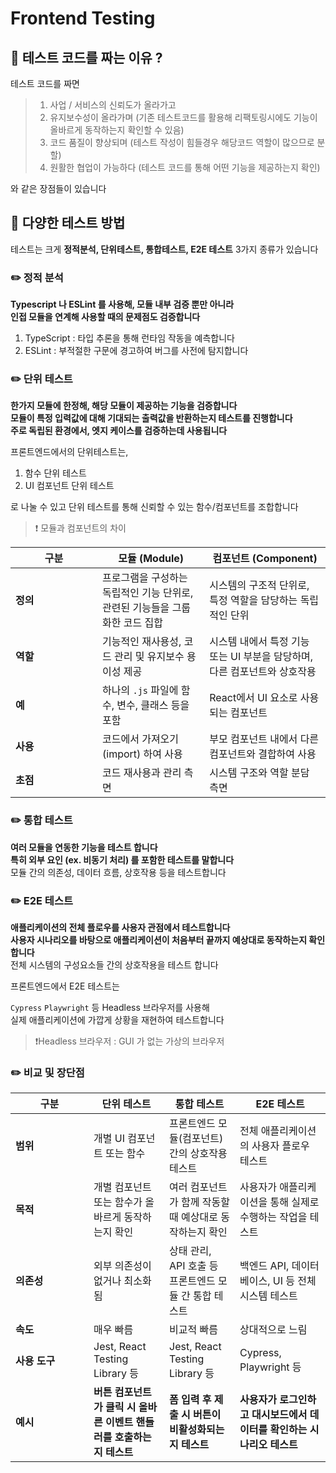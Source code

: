 # Frontend Testing

## 📖 테스트 코드를 짜는 이유 ?

테스트 코드를 짜면

> 1. 사업 / 서비스의 신뢰도가 올라가고
> 2. 유지보수성이 올라가며 (기존 테스트코드를 활용해 리팩토링시에도 기능이 올바르게 동작하는지 확인할 수 있음)
> 3. 코드 품질이 향상되며 (테스트 작성이 힘들경우 해당코드 역할이 많으므로 분할)
> 4. 원활한 협업이 가능하다 (테스트 코드를 통해 어떤 기능을 제공하는지 확인)

와 같은 장점들이 있습니다

## 📖 다양한 테스트 방법

테스트는 크게 **정적분석, 단위테스트, 통합테스트, E2E 테스트** 3가지 종류가 있습니다

### ✏️ 정적 분석

**Typescript 나 ESLint 를 사용해, 모듈 내부 검증 뿐만 아니라**\
**인접 모듈을 연계해 사용할 때의 문제점도 검증합니다**

1. TypeScript : 타입 추론을 통해 런타임 작동을 예측합니다
2. ESLint : 부적절한 구문에 경고하여 버그를 사전에 탐지합니다

### ✏️ 단위 테스트

**한가지 모듈에 한정해, 해당 모듈이 제공하는 기능을 검증합니다**\
**모듈이 특정 입력값에 대해 기대되는 출력값을 반환하는지 테스트를 진행합니다**\
**주로 독립된 환경에서, 엣지 케이스를 검증하는데 사용됩니다**

프론트엔드에서의 단위테스트는,

1. 함수 단위 테스트
2. UI 컴포넌트 단위 테스트&#x20;

로 나눌 수 있고 단위 테스트를 통해 신뢰할 수 있는 함수/컴포넌트를 조합합니다

> ❗️ 모듈과 컴포넌트의 차이

<table><thead><tr><th width="123">구분</th><th>모듈 (Module)</th><th>컴포넌트 (Component)</th></tr></thead><tbody><tr><td><strong>정의</strong></td><td>프로그램을 구성하는 독립적인 기능 단위로, 관련된 기능들을 그룹화한 코드 집합</td><td>시스템의 구조적 단위로, 특정 역할을 담당하는 독립적인 단위</td></tr><tr><td><strong>역할</strong></td><td>기능적인 재사용성, 코드 관리 및 유지보수 용이성 제공</td><td>시스템 내에서 특정 기능 또는 UI 부분을 담당하며, 다른 컴포넌트와 상호작용</td></tr><tr><td><strong>예</strong></td><td>하나의 <code>.js</code> 파일에 함수, 변수, 클래스 등을 포함</td><td>React에서 UI 요소로 사용되는 컴포넌트</td></tr><tr><td><strong>사용</strong></td><td>코드에서 가져오기(import) 하여 사용</td><td>부모 컴포넌트 내에서 다른 컴포넌트와 결합하여 사용</td></tr><tr><td><strong>초점</strong></td><td>코드 재사용과 관리 측면</td><td>시스템 구조와 역할 분담 측면</td></tr></tbody></table>

### ✏️ 통합 테스트

**여러 모듈을 연동한 기능을 테스트 합니다**\
**특히 외부 요인 (ex. 비동기 처리) 를 포함한 테스트를 말합니다**\
모듈 간의 의존성, 데이터 흐름, 상호작용 등을 테스트합니다

### ✏️ E2E 테스트

**애플리케이션의 전체 플로우를 사용자 관점에서 테스트합니다**\
**사용자 시나리오를 바탕으로 애플리케이션이 처음부터 끝까지 예상대로 동작하는지 확인합니다**\
전체 시스템의 구성요소들 간의 상호작용을 테스트 합니다

프론트엔드에서 E2E 테스트는

`Cypress` `Playwright` 등 Headless 브라우저를 사용해\
실제 애플리케이션에 가깝게 상황을 재현하여 테스트합니다

> ❗️Headless 브라우저 : GUI 가 없는 가상의 브라우저



### ✏️ 비교 및 장단점

<table><thead><tr><th width="109">구분</th><th>단위 테스트</th><th>통합 테스트</th><th>E2E 테스트</th></tr></thead><tbody><tr><td><strong>범위</strong></td><td>개별 UI 컴포넌트 또는 함수</td><td>프론트엔드 모듈(컴포넌트) 간의 상호작용 테스트</td><td>전체 애플리케이션의 사용자 플로우 테스트</td></tr><tr><td><strong>목적</strong></td><td>개별 컴포넌트 또는 함수가 올바르게 동작하는지 확인</td><td>여러 컴포넌트가 함께 작동할 때 예상대로 동작하는지 확인</td><td>사용자가 애플리케이션을 통해 실제로 수행하는 작업을 테스트</td></tr><tr><td><strong>의존성</strong></td><td>외부 의존성이 없거나 최소화됨</td><td>상태 관리, API 호출 등 프론트엔드 모듈 간 통합 테스트</td><td>백엔드 API, 데이터베이스, UI 등 전체 시스템 테스트</td></tr><tr><td><strong>속도</strong></td><td>매우 빠름</td><td>비교적 빠름</td><td>상대적으로 느림</td></tr><tr><td><strong>사용 도구</strong></td><td>Jest, React Testing Library 등</td><td>Jest, React Testing Library 등</td><td>Cypress, Playwright 등</td></tr><tr><td><strong>예시</strong></td><td><strong>버튼 컴포넌트가 클릭 시 올바른 이벤트 핸들러를 호출하는지 테스트</strong></td><td><strong>폼 입력 후 제출 시 버튼이 비활성화되는지 테스트</strong></td><td><strong>사용자가 로그인하고 대시보드에서 데이터를 확인하는 시나리오 테스트</strong></td></tr></tbody></table>

